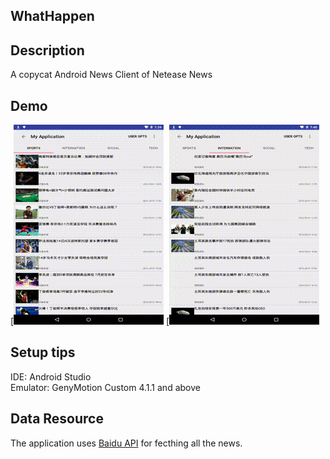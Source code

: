 ## WhatHappen
## Description

A copycat Android News Client of Netease News

## Demo

[![main window](art/main.gif)
[![menu window](art/menu.gif)

## Setup tips

IDE: Android Studio<br>
Emulator: GenyMotion Custom 4.1.1 and above

## Data Resource

The application uses [Baidu API](http://apistore.baidu.com/) for fecthing all the news.



